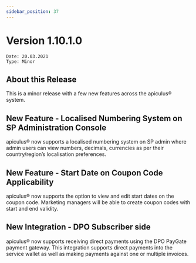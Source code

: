 ```yaml
---
sidebar_position: 37
---
```

# Version 1.10.1.0
```
Date: 20.03.2021
Type: Minor
```

## About this Release

This is a minor release with a few new features across the apiculus® system.

## New Feature - Localised Numbering System on SP Administration Console

apiculus® now supports a localised numbering system on SP admin where admin users can view numbers, decimals, currencies as per their country/region’s localisation preferences.

## New Feature - Start Date on Coupon Code Applicability

apiculus® now supports the option to view and edit start dates on the coupon code. Marketing managers will be able to create coupon codes with start and end validity.

## New Integration - DPO Subscriber side

apiculus® now supports receiving direct payments using the DPO PayGate payment gateway. This integration supports direct payments into the service wallet as well as making payments against one or multiple invoices.